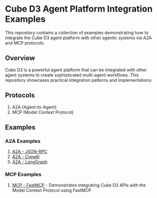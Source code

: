 # Cube D3 Agent Platform Integration Examples

This repository contains a collection of examples demonstrating how to integrate the Cube D3 agent platform with other agentic systems via A2A and MCP protocols.

## Overview

Cube D3 is a powerful agent platform that can be integrated with other agent systems to create sophisticated multi-agent workflows. This repository showcases practical integration patterns and implementations.

## Protocols

1. A2A (Agent-to-Agent)
2. MCP (Model Context Protocol)


## Examples

### A2A Examples
1. [A2A - JSON-RPC](a2a/examples/jsonrpc)
2. [A2A - CrewAI](a2a/examples/crewai)
3. [A2A - LangGraph](a2a/examples/langgraph)

### MCP Examples
1. [MCP - FastMCP](mcp/examples/fastmcp) - Demonstrates integrating Cube D3 APIs with the Model Context Protocol using FastMCP
